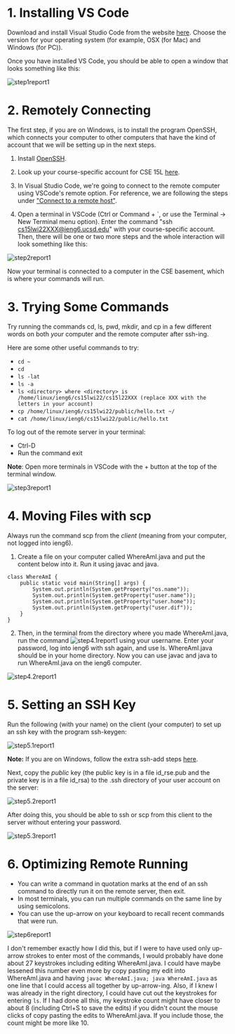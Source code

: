 # 1. Installing VS Code
Download and install Visual Studio Code from the website [here](https://code.visualstudio.com/).
Choose the version for your operating system (for example, OSX (for Mac) and Windows (for PC)).

Once you have installed VS Code, you should be able to open a window that looks something like this:

![step1report1](step1report1.png)

# 2. Remotely Connecting
The first step, if you are on Windows, is to install the program OpenSSH, which connects your computer to other computers that have the kind of account that we will be setting up in the next steps.

1. Install [OpenSSH](https://docs.microsoft.com/en-us/windows-server/administration/openssh/openssh_install_firstuse).

2. Look up your course-specific account for CSE 15L [here](https://sdacs.ucsd.edu/~icc/index.php).

3. In Visual Studio Code, we're going to connect to the remote computer using VSCode's remote option. For reference, we are following the steps under ["Connect to a remote host"](https://code.visualstudio.com/docs/remote/ssh#_connect-to-a-remote-host). 

4. Open a terminal in VSCode (Ctrl or Command + `, or use the Terminal -> New Terminal menu option). Enter the command "ssh cs15lwi22XXX@ieng6.ucsd.edu" with your course-specific account. Then, there will be one or two more steps and the whole interaction will look something like this:

![step2report1](step2report1.png)

Now your terminal is connected to a computer in the CSE basement, which is where your commands will run.

# 3. Trying Some Commands

Try running the commands cd, ls, pwd, mkdir, and cp in a few different words on both *your* computer and the remote computer after ssh-ing.

Here are some other useful commands to try:
* ```cd ~```
* ```cd```
* ```ls -lat```
* ```ls -a```
* ```ls <directory> where <directory> is /home/linux/ieng6/cs15lwi22/cs15l22XXX (replace XXX with the letters in your account)```
* ```cp /home/linux/ieng6/cs15lwi22/public/hello.txt ~/```
* ```cat /home/linux/ieng6/cs15lwi22/public/hello.txt```

To log out of the remote server in your terminal:
* Ctrl-D
* Run the command exit

**Note**: Open more terminals in VSCode with the + button at the top of the terminal window.

![step3report1](step3report1.png)

# 4. Moving Files with scp

Always run the command scp from the *client* (meaning from your computer, not logged into ieng6). 

1. Create a file on your computer called WhereAmI.java and put the content below into it. Run it using javac and java. 

```
class WhereAmI {
    public static void main(String[] args) {
        System.out.println(System.getProperty("os.name"));
        System.out.println(System.getProperty("user.name"));
        System.out.println(System.getProperty("user.home"));
        System.out.println(System.getProperty("user.dif"));
    }
}
```

2. Then, in the terminal from the directory where you made WhereAmI.java, run the command ![step4.1report1](step4.1report1.png)
 using your username. Enter your password, log into ieng6 with ssh again, and use ls. WhereAmI.java should be in your home directory. Now you can use javac and java to run WhereAmI.java on the ieng6 computer.

 ![step4.2report1](step4.2report1.png)

# 5. Setting an SSH Key

Run the following (with your name) on the client (your computer) to set up an ssh key with the program ssh-keygen:

![step5.1report1](step5report1.png)

**Note:** If you are on Windows, follow the extra ssh-add steps [here](https://docs.microsoft.com/en-us/windows-server/administration/openssh/openssh_keymanagement#user-key-generation).

Next, copy the *public* key (the public key is in a file id_rse.pub and the private key is in a file id_rsa) to the .ssh directory of your user account on the server:

![step5.2report1](step5.2report1.png)

After doing this, you should be able to ssh or scp from this client to the server without entering your password.

![step5.3report1](step5.3report1.png)

# 6. Optimizing Remote Running

* You can write a command in quotation marks at the end of an ssh command to directly run it on the remote server, then exit. 
* In most terminals, you can run multiple commands on the same line by using semicolons.
* You can use the up-arrow on your keyboard to recall recent commands that were run.

![step6report1](step6report1.png)

I don't remember exactly how I did this, but if I were to have used only up-arrow strokes to enter most of the commands, I would probably have done about 27 keystrokes including editing WhereAmI.java. I could have maybe lessened this number even more by copy pasting my edit into WhereAmI.java and having ```javac WhereAmI.java; java WhereAmI.java``` as one line that I could access all together by up-arrow-ing. Also, if I knew I was already in the right directory, I could have cut out the keystrokes for entering ```ls```. If I had done all this, my keystroke count might have closer to about 8 (including Ctrl+S to save the edits) if you didn't count the mouse clicks of copy pasting the edits to WhereAmI.java. If you include those, the count might be more like 10. 





